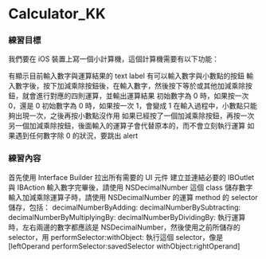# Calculator_KK

### 練習目標
我們要在 iOS 裝置上寫一個小計算機，這個計算機需要有以下功能：

有顯示目前輸入數字與運算結果的 text label
有可以輸入數字與小數點的按鈕
輸入數字後，按下加減乘除按鈕後，在輸入數字，然後按下等於或其他加減乘除按鈕，就會進行對應的四則運算，並輸出運算結果
初始數字為 0 時，如果按一次 0，還是 0
初始數字為 0 時，如果按一次 1，會變成 1
在輸入過程中，小數點只能夠出現一次，之後再按小數點沒作用
如果已經按了一個加減乘除按鈕，再按一次另一個加減乘除按鈕，後面輸入的運算子會代替原本的，而不會立刻執行運算
如果遇到任何數字除 0 的狀況，要跳出 alert

### 練習內容
首先使用 Interface Builder 拉出所有需要的 UI 元件
建立並連結必要的 IBOutlet 與 IBAction
輸入數字完畢後，請使用 NSDecimalNumber 這個 class 儲存數字
輸入加減乘除運算子時，請使用 NSDecimalNumber 的運算 method 的 selector 儲存，包括：
decimalNumberByAdding:
decimalNumberBySubtracting:
decimalNumberByMultiplyingBy:
decimalNumberByDividingBy:
執行運算時，左右兩邊的數字都應該是 NSDecimalNumber，然後使用之前所儲存的 selector，用 performSelector:withObject: 執行這個 selector，像是 [leftOperand performSelector:savedSelector withObject:rightOperand]

